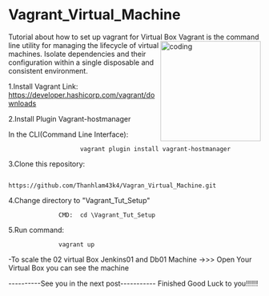 # Vagrant_Virtual_Machine
Tutorial about how to set up vagrant for Virtual Box 
<img align = "right" alt = "coding" width = "200" src  = "https://lh3.googleusercontent.com/blogger_img_proxy/ALY8t1uCWaZPje-abNFGbvvU04S6RugmGcpszsA9kqCMwmHsnggUt_vzwnapwpNbaeeByjwbBAUOfkwFLo7SICXIb5UaW3GgHmXYZDJXddPqEVelaUtL5Xci99hQw2BNPhJ7A4lpGQ3YQLXEIQ=s0-d">
Vagrant is the command line utility for managing the lifecycle of virtual machines. Isolate dependencies and their configuration within a single disposable and consistent environment.

1.Install Vagrant
Link: https://developer.hashicorp.com/vagrant/downloads

2.Install Plugin Vagrant-hostmanager

In the CLI(Command Line Interface):

                        vagrant plugin install vagrant-hostmanager

3.Clone this repository:

                  https://github.com/Thanhlam43k4/Vagran_Virtual_Machine.git
              
4.Change directory to "Vagrant_Tut_Setup"

                  CMD:  cd \Vagrant_Tut_Setup

5.Run command:

                  vagrant up 
-To scale the 02 virtual Box Jenkins01 and Db01 Machine
->>> Open Your Virtual Box you can see the machine

----------See you in the next post-----------
Finished
Good Luck to you!!!!!!
        
